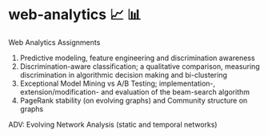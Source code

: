 # web-analytics :chart_with_upwards_trend: :bar_chart:
Web Analytics Assignments

1. Predictive modeling, feature engineering and discrimination awareness
2. Discrimination-aware classification; a qualitative comparison, measuring discrimination in algorithmic decision making and bi-clustering
3. Exceptional Model Mining vs A/B Testing; implementation-, extension/modification- and evaluation of the beam-search algorithm
4. PageRank stability (on evolving graphs) and Community structure on graphs

ADV: Evolving Network Analysis (static and temporal networks)
